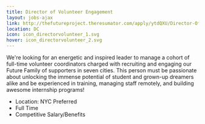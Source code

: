 ```yaml
---
title: Director of Volunteer Engagement
layout: jobs-ajax
link: http://thefutureproject.theresumator.com/apply/ytdQXU/Director-Of-Volunteer-Engagement.html
location: DC
icon: icon_directorvolunteer_1.svg
hover: icon_directorvolunteer_2.svg
---
```


We're looking for an energetic and inspired leader to manage a cohort of full-time volunteer coordinators charged with recruiting and engaging our Future Family of supporters in seven cities. This person must be passionate about unlocking the immense potential of student and grown-up dreamers alike and be experienced in training, managing staff remotely, and building awesome internship programs!

- Location: NYC Preferred
- Full Time
- Competitive Salary/Benefits
